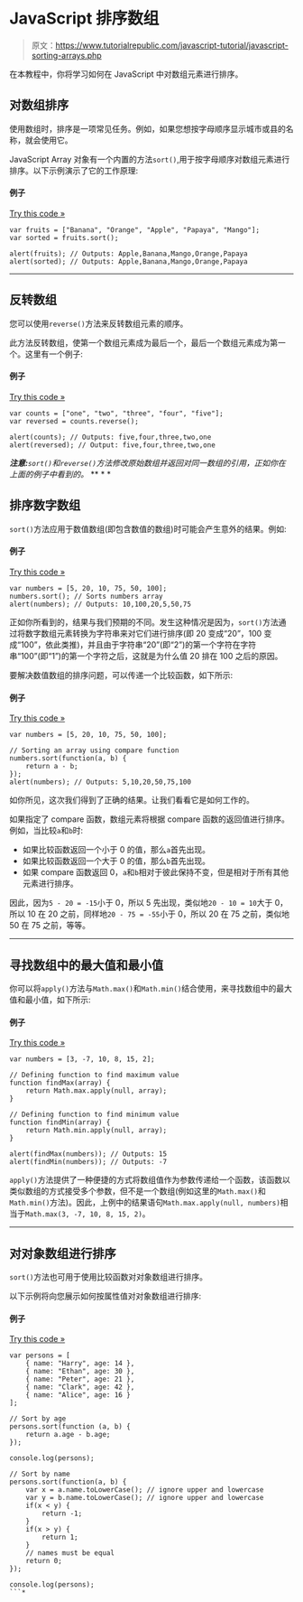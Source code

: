# JavaScript 排序数组

> 原文：<https://www.tutorialrepublic.com/javascript-tutorial/javascript-sorting-arrays.php>

在本教程中，你将学习如何在 JavaScript 中对数组元素进行排序。

## 对数组排序

使用数组时，排序是一项常见任务。例如，如果您想按字母顺序显示城市或县的名称，就会使用它。

JavaScript Array 对象有一个内置的方法`sort()`,用于按字母顺序对数组元素进行排序。以下示例演示了它的工作原理:

#### 例子

[Try this code »](../codelab.php?topic=javascript&file=sort-an-array-alphabetically "Try this code using online Editor")

```
var fruits = ["Banana", "Orange", "Apple", "Papaya", "Mango"];
var sorted = fruits.sort();

alert(fruits); // Outputs: Apple,Banana,Mango,Orange,Papaya
alert(sorted); // Outputs: Apple,Banana,Mango,Orange,Papaya
```

* * *

## 反转数组

您可以使用`reverse()`方法来反转数组元素的顺序。

此方法反转数组，使第一个数组元素成为最后一个，最后一个数组元素成为第一个。这里有一个例子:

#### 例子

[Try this code »](../codelab.php?topic=javascript&file=reverse-the-order-of-an-array "Try this code using online Editor")

```
var counts = ["one", "two", "three", "four", "five"];
var reversed = counts.reverse(); 

alert(counts); // Outputs: five,four,three,two,one
alert(reversed); // Output: five,four,three,two,one
```

 ***注意:**`sort()`和`reverse()`方法修改原始数组并返回对同一数组的引用，正如你在上面的例子中看到的。*  ** * *

## 排序数字数组

`sort()`方法应用于数值数组(即包含数值的数组)时可能会产生意外的结果。例如:

#### 例子

[Try this code »](../codelab.php?topic=javascript&file=sort-a-numeric-array "Try this code using online Editor")

```
var numbers = [5, 20, 10, 75, 50, 100];
numbers.sort(); // Sorts numbers array
alert(numbers); // Outputs: 10,100,20,5,50,75
```

正如你所看到的，结果与我们预期的不同。发生这种情况是因为，`sort()`方法通过将数字数组元素转换为字符串来对它们进行排序(即 20 变成“20”，100 变成“100”，依此类推)，并且由于字符串“20”(即“2”)的第一个字符在字符串“100”(即“1”)的第一个字符之后，这就是为什么值 20 排在 100 之后的原因。

要解决数值数组的排序问题，可以传递一个比较函数，如下所示:

#### 例子

[Try this code »](../codelab.php?topic=javascript&file=sort-a-numeric-array-correctly-using-compare-function "Try this code using online Editor")

```
var numbers = [5, 20, 10, 75, 50, 100];

// Sorting an array using compare function
numbers.sort(function(a, b) {
    return a - b;
});
alert(numbers); // Outputs: 5,10,20,50,75,100
```

如你所见，这次我们得到了正确的结果。让我们看看它是如何工作的。

如果指定了 compare 函数，数组元素将根据 compare 函数的返回值进行排序。例如，当比较`a`和`b`时:

*   如果比较函数返回一个小于 0 的值，那么`a`首先出现。
*   如果比较函数返回一个大于 0 的值，那么`b`首先出现。
*   如果 compare 函数返回 0，`a`和`b`相对于彼此保持不变，但是相对于所有其他元素进行排序。

因此，因为`5 - 20 = -15`小于 0，所以 5 先出现，类似地`20 - 10 = 10`大于 0，所以 10 在 20 之前，同样地`20 - 75 = -55`小于 0，所以 20 在 75 之前，类似地 50 在 75 之前，等等。

* * *

## 寻找数组中的最大值和最小值

你可以将`apply()`方法与`Math.max()`和`Math.min()`结合使用，来寻找数组中的最大值和最小值，如下所示:

#### 例子

[Try this code »](../codelab.php?topic=javascript&file=find-the-maximum-and-minimum-value-in-an-array "Try this code using online Editor")

```
var numbers = [3, -7, 10, 8, 15, 2];

// Defining function to find maximum value
function findMax(array) {
    return Math.max.apply(null, array);
}

// Defining function to find minimum value
function findMin(array) {
    return Math.min.apply(null, array);
}

alert(findMax(numbers)); // Outputs: 15
alert(findMin(numbers)); // Outputs: -7
```

`apply()`方法提供了一种便捷的方式将数组值作为参数传递给一个函数，该函数以类似数组的方式接受多个参数，但不是一个数组(例如这里的`Math.max()`和`Math.min()`方法)。因此，上例中的结果语句`Math.max.apply(null, numbers)`相当于`Math.max(3, -7, 10, 8, 15, 2)`。

* * *

## 对对象数组进行排序

`sort()`方法也可用于使用比较函数对对象数组进行排序。

以下示例将向您展示如何按属性值对对象数组进行排序:

#### 例子

[Try this code »](../codelab.php?topic=javascript&file=sort-an-array-of-objects "Try this code using online Editor")

```
var persons = [
    { name: "Harry", age: 14 },
    { name: "Ethan", age: 30 },
    { name: "Peter", age: 21 },
    { name: "Clark", age: 42 },
    { name: "Alice", age: 16 }
];

// Sort by age
persons.sort(function (a, b) {
    return a.age - b.age;
});

console.log(persons);

// Sort by name
persons.sort(function(a, b) {
    var x = a.name.toLowerCase(); // ignore upper and lowercase
    var y = b.name.toLowerCase(); // ignore upper and lowercase
    if(x < y) {
        return -1;
    }
    if(x > y) {
        return 1;
    }
    // names must be equal
    return 0;
});

console.log(persons);
```*